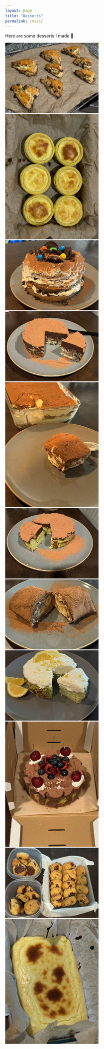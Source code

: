 ```yaml
---
layout: page
title: "Desserts"
permalink: /misc/
---
```


Here are some desserts I made 🍰.  

<div class="gallery">
  <img src="/assets/img/dessert1.jpg" alt="Cake 1" width="300">
  <img src="/assets/img/dessert2.jpg" alt="Cake 2" width="300">
  <img src="/assets/img/dessert3.jpg" alt="Cake 1" width="300">
  <img src="/assets/img/dessert4.jpg" alt="Cake 2" width="300">
  <img src="/assets/img/dessert5.jpg" alt="Cake 1" width="300">
  <img src="/assets/img/dessert6.jpg" alt="Cake 2" width="300">
  <img src="/assets/img/dessert7.jpg" alt="Cake 1" width="300">
  <img src="/assets/img/dessert8.jpg" alt="Cake 2" width="300">
  <img src="/assets/img/dessert9.jpg" alt="Cake 1" width="300">
  <img src="/assets/img/dessert10.jpg" alt="Cake 2" width="300">
  <img src="/assets/img/dessert11.jpg" alt="Cake 2" width="300">
</div>